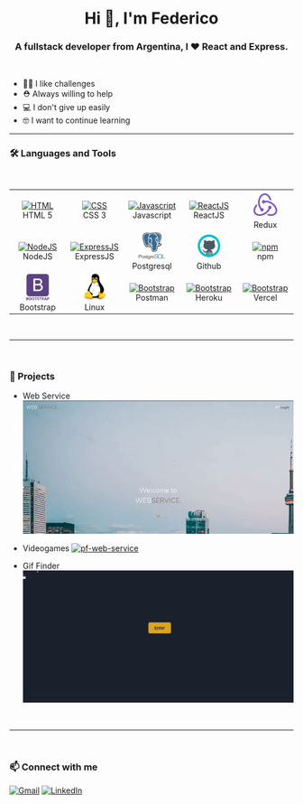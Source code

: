 <h1 align="center">Hi 👋, I'm Federico</h1>
<h3 align="center">A fullstack developer from Argentina, I ♥ React and Express.</h3>

<br>

- 💪🏼 I like challenges
- ⛑️ Always willing to help
- 💻 I don't give up easily
- 🤓 I want to continue learning

---

### 🛠 Languages and Tools

<br>

<table align="center">
  <tr>
    <td align="center" width="96">
      <a href="#">
        <img src="https://upload.wikimedia.org/wikipedia/commons/6/61/HTML5_logo_and_wordmark.svg" width="48" height="48" alt="HTML" />
      </a>
      <br>HTML 5
    </td>
    <td align="center" width="96">
      <a href="#">
        <img src="https://upload.wikimedia.org/wikipedia/commons/d/d5/CSS3_logo_and_wordmark.svg" width="48" height="48" alt="CSS" />
      </a>
      <br>CSS 3
    </td>
    <td align="center" width="96">
      <a href="#">
        <img src="https://upload.wikimedia.org/wikipedia/commons/9/99/Unofficial_JavaScript_logo_2.svg" width="48" height="48" alt="Javascript" />
      </a>
      <br>Javascript
    </td>
    <td align="center" width="96">
      <a href="#">
        <img src="https://www.vectorlogo.zone/logos/reactjs/reactjs-icon.svg" width="48" height="48" alt="ReactJS" />
      </a>
      <br>ReactJS
    </td>
    <td align="center" width="96">
      <a href="#">
        <img src="https://raw.githubusercontent.com/sachinverma53121/sachinverma53121/master/icons/redux.png" width="48" height="48" alt="Redux" />
      </a>
      <br>Redux
  </tr>
    </td>
    <td align="center" width="96">
      <a href="#">
        <img src="https://upload.wikimedia.org/wikipedia/commons/d/d9/Node.js_logo.svg" width="48" height="48" alt="NodeJS" />
      </a>
      <br>NodeJS
    </td>
    <td align="center" width="96"> 
      <a href="#" >
        <img src="https://www.vectorlogo.zone/logos/expressjs/expressjs-icon.svg" width="48" height="48" alt="ExpressJS" />
      </a>
      <br>ExpressJS
    </td>
    <td align="center" width="96">
      <a href="#">
        <img src="https://raw.githubusercontent.com/sachinverma53121/sachinverma53121/master/icons/psql.png" width="48" height="48" alt="Postgresql" />
      </a>
      <br>Postgresql
    </td>    
    <td align="center"  width="96">
      <a href="#">
        <img src="https://raw.githubusercontent.com/sachinverma53121/sachinverma53121/master/icons/github.png" width="48" height="48" alt="Github" />
      </a>
      <br>Github
    </td>
    <td align="center"  width="96">
      <a href="#">
        <img src="https://upload.wikimedia.org/wikipedia/commons/d/db/Npm-logo.svg" width="48" height="48" alt="npm" />
      </a>
      <br>npm
    </td>
  </tr>
    <td align="center"  width="96">
      <a href="#">
        <img src="https://raw.githubusercontent.com/devicons/devicon/master/icons/bootstrap/bootstrap-plain-wordmark.svg" width="48" height="48" alt="Bootstrap" />
      </a>
      <br>Bootstrap
    </td>
    <td align="center"  width="96">
      <a href="#">
        <img src="https://raw.githubusercontent.com/devicons/devicon/master/icons/linux/linux-original.svg" width="48" height="48" alt="Bootstrap" />
      </a>
      <br>Linux
    </td>
    <td align="center"  width="96">
      <a href="#">
        <img src="https://www.vectorlogo.zone/logos/getpostman/getpostman-icon.svg" width="48" height="48" alt="Bootstrap" />
      </a>
      <br>Postman
    </td>
    <td align="center"  width="96">
      <a href="#">
        <img src="https://www.vectorlogo.zone/logos/heroku/heroku-icon.svg" width="48" height="48" alt="Bootstrap" />
      </a>
      <br>Heroku
    </td>
     <td align="center"  width="96">
      <a href="#">
        <img src="https://camo.githubusercontent.com/add2c9721e333f0043ac938f3dadbc26a282776e01b95b308fcaba5afaf74ae3/68747470733a2f2f6173736574732e76657263656c2e636f6d2f696d6167652f75706c6f61642f76313538383830353835382f7265706f7369746f726965732f76657263656c2f6c6f676f2e706e67" width="48" height="48" alt="Bootstrap" />
      </a>
      <br>Vercel
    </td>
  <tr>
  </tr>
</table>

<br>

---

<br>

### 💼 Projects

- Web Service
  <a href="https://pf-web-service.vercel.app/" rel="noopener noreferrer" target="_blank">
  <img src="./imgs/pf-web-service.gif" alt="pf-web-service"/>
  </a>

- Videogames
  <a href="https://pi-videogames-kappa.vercel.app/" rel="noopener noreferrer" target="_blank">
  <img src="./imgs/pi-videogame.gif" alt="pf-web-service"/>
  </a>

- Gif Finder
  <a href="https://gif-finder-mu.vercel.app/" rel="noopener noreferrer" target="_blank">
  <img src="./imgs/gif-finder-home.gif" alt="gif-finder"/>
  </a>

<br>

---

<br>

### 📫 Connect with me

[![Gmail](https://img.shields.io/badge/-GMAIL-D14836?style=for-the-badge&logo=gmail&logoColor=white)](mailto:fede.gallina94@gmail.com)
[![LinkedIn](https://img.shields.io/badge/-LINKEDIN-0077B5?style=for-the-badge&logo=linkedin&logoColor=white)](https://linkedin.com/in/federico-avelin-dev/)
